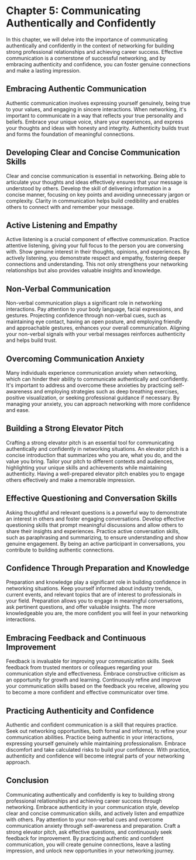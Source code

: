 Chapter 5: Communicating Authentically and Confidently
======================================================

In this chapter, we will delve into the importance of communicating authentically and confidently in the context of networking for building strong professional relationships and achieving career success. Effective communication is a cornerstone of successful networking, and by embracing authenticity and confidence, you can foster genuine connections and make a lasting impression.

Embracing Authentic Communication
---------------------------------

Authentic communication involves expressing yourself genuinely, being true to your values, and engaging in sincere interactions. When networking, it's important to communicate in a way that reflects your true personality and beliefs. Embrace your unique voice, share your experiences, and express your thoughts and ideas with honesty and integrity. Authenticity builds trust and forms the foundation of meaningful connections.

Developing Clear and Concise Communication Skills
-------------------------------------------------

Clear and concise communication is essential in networking. Being able to articulate your thoughts and ideas effectively ensures that your message is understood by others. Develop the skill of delivering information in a concise manner, focusing on key points and avoiding unnecessary jargon or complexity. Clarity in communication helps build credibility and enables others to connect with and remember your message.

Active Listening and Empathy
----------------------------

Active listening is a crucial component of effective communication. Practice attentive listening, giving your full focus to the person you are conversing with. Show genuine interest in their thoughts, opinions, and experiences. By actively listening, you demonstrate respect and empathy, fostering deeper connections and understanding. This not only strengthens your networking relationships but also provides valuable insights and knowledge.

Non-Verbal Communication
------------------------

Non-verbal communication plays a significant role in networking interactions. Pay attention to your body language, facial expressions, and gestures. Projecting confidence through non-verbal cues, such as maintaining eye contact, having an open posture, and employing friendly and approachable gestures, enhances your overall communication. Aligning your non-verbal signals with your verbal messages reinforces authenticity and helps build trust.

Overcoming Communication Anxiety
--------------------------------

Many individuals experience communication anxiety when networking, which can hinder their ability to communicate authentically and confidently. It's important to address and overcome these anxieties by practicing self-awareness and employing strategies such as deep breathing exercises, positive visualization, or seeking professional guidance if necessary. By managing your anxiety, you can approach networking with more confidence and ease.

Building a Strong Elevator Pitch
--------------------------------

Crafting a strong elevator pitch is an essential tool for communicating authentically and confidently in networking situations. An elevator pitch is a concise introduction that summarizes who you are, what you do, and the value you bring. Tailor your pitch to different contexts and audiences, highlighting your unique skills and achievements while maintaining authenticity. Having a well-prepared elevator pitch enables you to engage others effectively and make a memorable impression.

Effective Questioning and Conversation Skills
---------------------------------------------

Asking thoughtful and relevant questions is a powerful way to demonstrate an interest in others and foster engaging conversations. Develop effective questioning skills that prompt meaningful discussions and allow others to share their insights and experiences. Practice active conversation skills, such as paraphrasing and summarizing, to ensure understanding and show genuine engagement. By being an active participant in conversations, you contribute to building authentic connections.

Confidence Through Preparation and Knowledge
--------------------------------------------

Preparation and knowledge play a significant role in building confidence in networking situations. Keep yourself informed about industry trends, current events, and relevant topics that are of interest to professionals in your field. Preparation allows you to engage in meaningful conversations, ask pertinent questions, and offer valuable insights. The more knowledgeable you are, the more confident you will feel in your networking interactions.

Embracing Feedback and Continuous Improvement
---------------------------------------------

Feedback is invaluable for improving your communication skills. Seek feedback from trusted mentors or colleagues regarding your communication style and effectiveness. Embrace constructive criticism as an opportunity for growth and learning. Continuously refine and improve your communication skills based on the feedback you receive, allowing you to become a more confident and effective communicator over time.

Practicing Authenticity and Confidence
--------------------------------------

Authentic and confident communication is a skill that requires practice. Seek out networking opportunities, both formal and informal, to refine your communication abilities. Practice being authentic in your interactions, expressing yourself genuinely while maintaining professionalism. Embrace discomfort and take calculated risks to build your confidence. With practice, authenticity and confidence will become integral parts of your networking approach.

Conclusion
----------

Communicating authentically and confidently is key to building strong professional relationships and achieving career success through networking. Embrace authenticity in your communication style, develop clear and concise communication skills, and actively listen and empathize with others. Pay attention to your non-verbal cues and overcome communication anxiety through self-awareness and preparation. Craft a strong elevator pitch, ask effective questions, and continuously seek feedback for improvement. By practicing authentic and confident communication, you will create genuine connections, leave a lasting impression, and unlock new opportunities in your networking journey.
